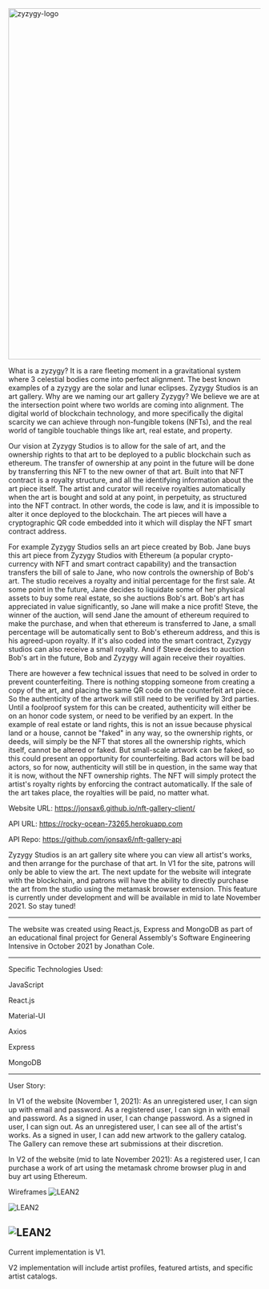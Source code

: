 <img src="https://i.imgur.com/7MoUwiX.png" alt="zyzygy-logo" width="700"/>


What is a zyzygy? It is a rare fleeting moment in a gravitational system where 3 celestial bodies come into perfect alignment.  The best known examples of a zyzygy are the solar and lunar eclipses. Zyzygy Studios is an art gallery.  Why are we naming our art gallery Zyzygy?  We believe we are at the intersection point where two worlds are coming into alignment.  The digital world of blockchain technology, and more specifically the digital scarcity we can achieve through non-fungible tokens (NFTs), and the real world of tangible touchable things like art, real estate, and property. 

Our vision at Zyzygy Studios is to allow for the sale of art, and the ownership rights to that art to be deployed to a public blockchain such as ethereum. The transfer of ownership at any point in the future will be done by transferring this NFT to the new owner of that art. Built into that NFT contract is a royalty structure, and all the identifying information about the art piece itself. The artist and curator will receive royalties automatically when the art is bought and sold at any point, in perpetuity, as structured into the NFT contract.  In other words, the code is law, and it is impossible to alter it once deployed to the blockchain. The art pieces will have a cryptographic QR code embedded into it which will display the NFT smart contract address. 

For example Zyzygy Studios sells an art piece created by Bob.  Jane buys this art piece from Zyzygy Studios with Ethereum (a popular crypto-currency with NFT and smart contract capability) and the transaction transfers the bill of sale to Jane, who now controls the ownership of Bob's art.  The studio receives a royalty and initial percentage for the first sale.  At some point in the future, Jane decides to liquidate some of her physical assets to buy some real estate, so she auctions Bob's art. Bob's art has appreciated in value significantly, so Jane will make a nice profit! Steve, the winner of the auction, will send Jane the amount of ethereum required to make the purchase, and when that ethereum is transferred to Jane, a small percentage will be automatically sent to Bob's ethereum address, and this is his agreed-upon royalty.  If it's also coded into the smart contract, Zyzygy studios can also receive a small royalty.  And if Steve decides to auction Bob's art in the future, Bob and Zyzygy will again receive their royalties. 

There are however a few technical issues that need to be solved in order to prevent counterfeiting. There is nothing stopping someone from creating a copy of the art, and placing the same QR code on the counterfeit art piece. So the authenticity of the artwork will still need to be verified by 3rd parties.  Until a foolproof system for this can be created, authenticity will either be on an honor code system, or need to be verified by an expert.  In the example of real estate or land rights, this is not an issue because physical land or a house, cannot be "faked" in any way, so the ownership rights, or deeds, will simply be the NFT that stores all the ownership rights, which itself, cannot be altered or faked.  But small-scale artwork can be faked, so this could present an opportunity for counterfeiting. Bad actors will be bad actors, so for now, authenticity will still be in question, in the same way that it is now, without the NFT ownership rights.  The NFT will simply protect the artist's royalty rights by enforcing the contract automatically.  If the sale of the art takes place, the royalties will be paid, no matter what. 

Website URL: https://jonsax6.github.io/nft-gallery-client/

API URL: https://rocky-ocean-73265.herokuapp.com

API Repo: https://github.com/jonsax6/nft-gallery-api

Zyzygy Studios is an art gallery site where you can view all artist's works, and then arrange for the purchase of that art. In V1 for the site, patrons will only be able to view the art. The next update for the website will integrate with the blockchain, and patrons will have the ability to directly purchase the art from the studio using the metamask browser extension. This feature is currently under development and will be available in mid to late November 2021. So stay tuned!  

---
The website was created using React.js, Express and MongoDB as part of an educational final project for General Assembly's Software Engineering Intensive in October 2021 by Jonathan Cole.

---
Specific Technologies Used:

JavaScript

React.js

Material-UI

Axios

Express

MongoDB

---
User Story:

In V1 of the website (November 1, 2021):
As an unregistered user, I can sign up with email and password.
As a registered user, I can sign in with email and password.
As a signed in user, I can change password.
As a signed in user, I can sign out.
As an unregistered user, I can see all of the artist's works.
As a signed in user, I can add new artwork to the gallery catalog.  The Gallery can remove these art submissions at their discretion.

In V2 of the website (mid to late November 2021):
As a registered user, I can purchase a work of art using the metamask chrome browser plug in and buy art using Ethereum.

Wireframes
![LEAN2](https://i.ibb.co/yQ95nKX/camp-io-pg-1.png)

![LEAN2](https://i.ibb.co/db72XdY/camp-io-pg-2.png)

![LEAN2](https://i.ibb.co/55SZh5h/camp-io-pg-3.png)
---

Current implementation is V1.

V2 implementation will include artist profiles, featured artists, and specific artist catalogs.
